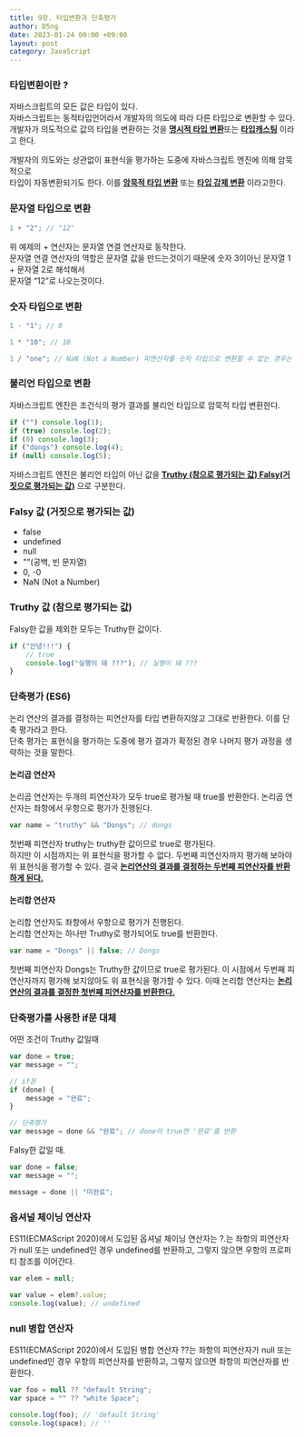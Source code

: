 ```yaml
---
title: 9장. 타입변환과 단축평가
author: D5ng
date: 2023-01-24 00:00 +09:00
layout: post
category: JavaScript
---
```


### 타입변환이란 ?

자바스크립트의 모든 값은 타입이 있다.  
자바스크립트는 동적타입언어라서 개발자의 의도에 따라 다른 타입으로 변환할 수 있다.  
개발자가 의도적으로 값의 타입을 변환하는 것을 <strong><u>명시적 타입 변환</u></strong>또는 <strong><u>타입캐스팅</u></strong> 이라고 한다.

개발자의 의도와는 상관없이 표현식을 평가하는 도중에 자바스크립트 엔진에 의해 암묵적으로  
타입이 자동변환되기도 한다. 이를 <strong><u>암묵적 타입 변환</u></strong> 또는 <strong><u>타입 강제 변환</u></strong> 이라고한다.

### 문자열 타입으로 변환

```js
1 + "2"; // "12"
```

위 예제의 + 연산자는 문자열 연결 연산자로 동작한다.  
문자열 연결 연산자의 역할은 문자열 값을 만드는것이기 때문에 숫자 3이아닌 문자열 1 + 문자열 2로 해석해서  
문자열 “12”로 나오는것이다.

### 숫자 타입으로 변환

```js
1 - "1"; // 0

1 * "10"; // 10

1 / "one"; // NaN (Not a Number) 피연산자를 숫자 타입으로 변환할 수 없는 경우는 NaN이 된다.
```

### 불리언 타입으로 변환

자바스크립트 엔진은 조건식의 평가 결과를 불리언 타입으로 암묵적 타입 변환한다.

```js
if ("") console.log(1);
if (true) console.log(2);
if (0) console.log(3);
if ("dongs") console.log(4);
if (null) console.log(5);
```

자바스크립트 엔진은 불리언 타입이 아닌 값을 <strong><u>Truthy (참으로 평가되는 값) Falsy(거짓으로 평가되는 값)</u></strong>
으로 구분한다.

### Falsy 값 (거짓으로 평가되는 값)

- false
- undefined
- null
- ""(공백, 빈 문자열)
- 0, -0
- NaN (Not a Number)

### Truthy 값 (참으로 평가되는 값)

Falsy한 값을 제외한 모두는 Truthy한 값이다.

```js
if ("안녕!!!") {
	// true
	console.log("실행이 돼 ???"); // 실행이 돼 ???
}
```

### 단축평가 (ES6)

논리 연산의 결과를 결정하는 피연산자를 타입 변환하지않고 그대로 반환한다. 이를 단축 평가라고 한다.  
단축 평가는 표현식을 평가하는 도중에 평가 결과가 확정된 경우 나머지 평가 과정을 생략하는 것을 말한다.

#### 논리곱 연산자

논리곱 연산자는 두개의 피연산자가 모두 true로 평가될 때 true를 반환한다. 논리곱 연산자는 좌항에서 우항으로 평가가 진행된다.

```js
var name = "truthy" && "Dongs"; // dongs
```

첫번째 피연산자 truthy는 truthy한 값이므로 true로 평가된다.  
하지만 이 시점까지는 위 표현식을 평가할 수 없다. 두번째 피연산자까지 평가해 보아야 위 표현식을 평가할 수 있다. 결국 <strong><u>논리연산의 결과를 결정하는 두번째 피연산자를 반환하게 된다.</u></strong>

#### 논리합 연산자

논리합 연산자도 좌항에서 우항으로 평가가 진행된다.  
논리합 연산자는 하나만 Truthy로 평가되어도 true를 반환한다.

```js
var name = "Dongs" || false; // Dongs
```

첫번째 피연산자 Dongs는 Truthy한 값이므로 true로 평가된다. 이 시점에서 두번째 피연산자까지 평가해 보지않아도 위 표현식을 평가할 수 있다. 이때 논리합 연산자는 <strong><u>논리 연산의 결과를 결정한 첫번째 피연산자를 반환한다.</u></strong>

### 단축평가를 사용한 if문 대체

어떤 조건이 Truthy 값일때

```js
var done = true;
var message = "";

// if문
if (done) {
	message = "완료";
}

// 단축평가
var message = done && "완료"; // done이 true면 '완료'를 반환
```

Falsy한 값일 때.

```js
var done = false;
var message = "";

message = done || "미완료";
```

### 옵셔널 체이닝 연산자

ES11(ECMAScript 2020)에서 도입된 옵셔널 체이닝 연산자는 ?.는 좌항의 피연산자가 null 또는 undefined인 경우 undefined를 반환하고, 그렇지 않으면 우항의 프로퍼티 참조를 이어간다.

```js
var elem = null;

var value = elem?.value;
console.log(value); // undefined
```

### null 병합 연산자

ES11(ECMAScript 2020)에서 도입된 병합 연산자 ??는 좌항의 피연산자가 null 또는 undefined인 경우 우항의 피연산자를 반환하고, 그렇지 않으면 좌항의 피연산자를 반환한다.

```js
var foo = null ?? "default String";
var space = "" ?? "white Space";

console.log(foo); // 'default String'
console.log(space); // ''
```
